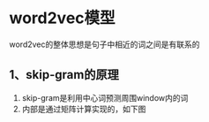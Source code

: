 # word2vec模型
word2vec的整体思想是句子中相近的词之间是有联系的
## 1、skip-gram的原理
1. skip-gram是利用中心词预测周围window内的词  
2. 内部是通过矩阵计算实现的，如下图

